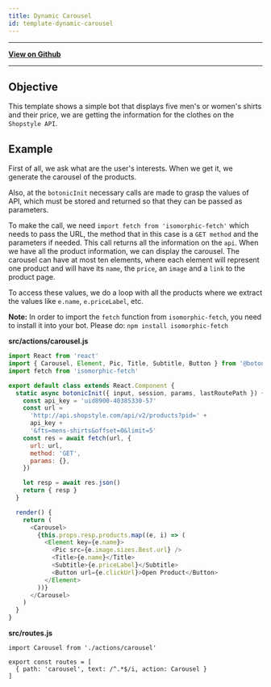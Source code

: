 ```yaml
---
title: Dynamic Carousel
id: template-dynamic-carousel
---
```


---

[**View on Github**](https://github.com/hubtype/botonic/tree/master/packages/botonic-cli/templates/dynamic-carousel)

---

## Objective

This template shows a simple bot that displays five men's or women's shirts and their price, we are getting the information for the clothes on the `Shopstyle API`.

## Example

First of all, we ask what are the user's interests. When we get it, we generate the carousel of the products.

Also, at the `botonicInit` necessary calls are made to grasp the values of API, which must be stored and returned so that they can be passed as parameters.

To make the call, we need `import fetch from 'isomorphic-fetch'` which needs to pass the URL, the method that in this case is a `GET method` and the parameters if needed. This call returns all the information on the `api`.
When we have all the product information, we can display the carousel.
The carousel can have at most ten elements, where each element will represent one product and will have its `name`, the `price`, an `image` and a `link` to the product page.

To access these values, we do a loop with all the products where we extract the values like `e.name`, `e.priceLabel`, etc.

**Note:** In order to import the `fetch` function from `isomorphic-fetch`, you need to install it into your bot. Please do: `npm install isomorphic-fetch`

**src/actions/carousel.js**

```javascript
import React from 'react'
import { Carousel, Element, Pic, Title, Subtitle, Button } from '@botonic/React'
import fetch from 'isomorphic-fetch'

export default class extends React.Component {
  static async botonicInit({ input, session, params, lastRoutePath }) {
    const api_key = 'uid8900-40385330-57'
    const url =
      'http://api.shopstyle.com/api/v2/products?pid=' +
      api_key +
      '&fts=mens-shirts&offset=0&limit=5'
    const res = await fetch(url, {
      url: url,
      method: 'GET',
      params: {},
    })

    let resp = await res.json()
    return { resp }
  }

  render() {
    return (
      <Carousel>
        {this.props.resp.products.map((e, i) => (
          <Element key={e.name}>
            <Pic src={e.image.sizes.Best.url} />
            <Title>{e.name}</Title>
            <Subtitle>{e.priceLabel}</Subtitle>
            <Button url={e.clickUrl}>Open Product</Button>
          </Element>
        ))}
      </Carousel>
    )
  }
}
```

**src/routes.js**

```
import Carousel from './actions/carousel'

export const routes = [
  { path: 'carousel', text: /^.*$/i, action: Carousel }
]

```
